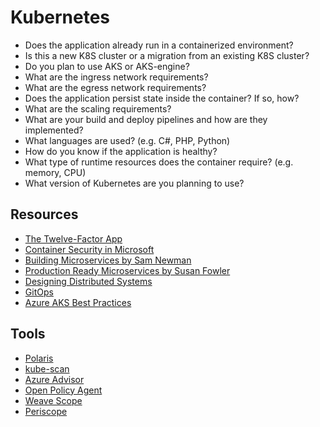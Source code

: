 # Kubernetes

* Does the application already run in a containerized environment?
* Is this a new K8S cluster or a migration from an existing K8S cluster?
* Do you plan to use AKS or AKS-engine?
* What are the ingress network requirements?
* What are the egress network requirements?
* Does the application persist state inside the container?  If so, how?
* What are the scaling requirements?
* What are your build and deploy pipelines and how are they implemented?
* What languages are used? (e.g. C#, PHP, Python)
* How do you know if the application is healthy?
* What type of runtime resources does the container require?  (e.g. memory, CPU)
* What version of Kubernetes are you planning to use?

## Resources

* [The Twelve-Factor App](https://12factor.net/)
* [Container Security in Microsoft](https://azure.microsoft.com/mediahandler/files/resourcefiles/container-security-in-microsoft-azure/Open%20Container%20Security%20in%20Microsoft%20Azure.pdf)
* [Building Microservices by Sam Newman](http://shop.oreilly.com/product/0636920033158.do)
* [Production Ready Microservices by Susan Fowler](http://shop.oreilly.com/product/0636920053675.do)
* [Designing Distributed Systems](http://shop.oreilly.com/product/0636920072768.do)
* [GitOps](https://www.weave.works/blog/gitops-operations-by-pull-request)
* [Azure AKS Best Practices](https://www.cncf.io/webinars/optimize-your-kubernetes-clusters-on-azure-with-built-in-best-practices/)

## Tools
* [Polaris](https://www.fairwinds.com/polaris)
* [kube-scan](https://github.com/octarinesec/kube-scan)
* [Azure Advisor](https://azure.microsoft.com/en-us/updates/azure-advisor-integration-with-aks-now-generally-available/)
* [Open Policy Agent](https://www.openpolicyagent.org/docs/latest/kubernetes-introduction/)
* [Weave Scope](https://www.weave.works/oss/scope/)
* [Periscope](https://github.com/Azure/aks-periscope)
